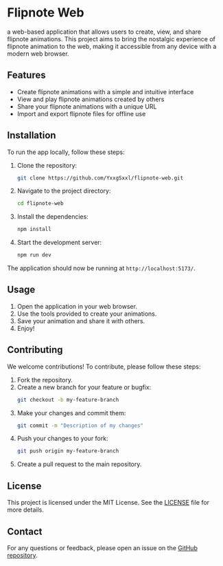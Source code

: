 # Flipnote Web

a web-based application that allows users to create, view, and share flipnote animations. This project aims to bring the nostalgic experience of flipnote animation to the web, making it accessible from any device with a modern web browser.

## Features

- Create flipnote animations with a simple and intuitive interface
- View and play flipnote animations created by others
- Share your flipnote animations with a unique URL
- Import and export flipnote files for offline use

## Installation

To run the app locally, follow these steps:

1. Clone the repository:
    ```bash
    git clone https://github.com/YxxgSxxl/flipnote-web.git
    ```
2. Navigate to the project directory:
    ```bash
    cd flipnote-web
    ```
3. Install the dependencies:
    ```bash
    npm install
    ```
4. Start the development server:
    ```bash
    npm run dev
    ```

The application should now be running at `http://localhost:5173/`.

## Usage

1. Open the application in your web browser.
2. Use the tools provided to create your animations.
3. Save your animation and share it with others.
4. Enjoy!

## Contributing

We welcome contributions! To contribute, please follow these steps:

1. Fork the repository.
2. Create a new branch for your feature or bugfix:
    ```bash
    git checkout -b my-feature-branch
    ```
3. Make your changes and commit them:
    ```bash
    git commit -m "Description of my changes"
    ```
4. Push your changes to your fork:
    ```bash
    git push origin my-feature-branch
    ```
5. Create a pull request to the main repository.

## License

This project is licensed under the MIT License. See the [LICENSE](LICENSE) file for more details.

## Contact

For any questions or feedback, please open an issue on the [GitHub repository](https://github.com/YxxgSxxl/flipnote-web/issues).

